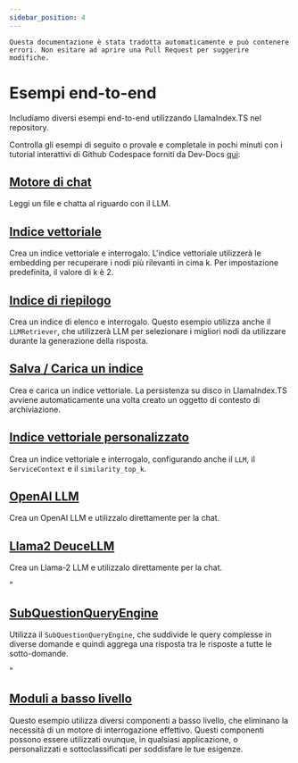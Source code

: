 ```yaml
---
sidebar_position: 4
---
```


`Questa documentazione è stata tradotta automaticamente e può contenere errori. Non esitare ad aprire una Pull Request per suggerire modifiche.`

# Esempi end-to-end

Includiamo diversi esempi end-to-end utilizzando LlamaIndex.TS nel repository.

Controlla gli esempi di seguito o provale e completale in pochi minuti con i tutorial interattivi di Github Codespace forniti da Dev-Docs [qui](https://codespaces.new/team-dev-docs/lits-dev-docs-playground?devcontainer_path=.devcontainer%2Fjavascript_ltsquickstart%2Fdevcontainer.json):

## [Motore di chat](https://github.com/run-llama/LlamaIndexTS/blob/main/examples/chatEngine.ts)

Leggi un file e chatta al riguardo con il LLM.

## [Indice vettoriale](https://github.com/run-llama/LlamaIndexTS/blob/main/examples/vectorIndex.ts)

Crea un indice vettoriale e interrogalo. L'indice vettoriale utilizzerà le embedding per recuperare i nodi più rilevanti in cima k. Per impostazione predefinita, il valore di k è 2.

## [Indice di riepilogo](https://github.com/run-llama/LlamaIndexTS/blob/main/examples/summaryIndex.ts)

Crea un indice di elenco e interrogalo. Questo esempio utilizza anche il `LLMRetriever`, che utilizzerà LLM per selezionare i migliori nodi da utilizzare durante la generazione della risposta.

## [Salva / Carica un indice](https://github.com/run-llama/LlamaIndexTS/blob/main/examples/storageContext.ts)

Crea e carica un indice vettoriale. La persistenza su disco in LlamaIndex.TS avviene automaticamente una volta creato un oggetto di contesto di archiviazione.

## [Indice vettoriale personalizzato](https://github.com/run-llama/LlamaIndexTS/blob/main/examples/vectorIndexCustomize.ts)

Crea un indice vettoriale e interrogalo, configurando anche il `LLM`, il `ServiceContext` e il `similarity_top_k`.

## [OpenAI LLM](https://github.com/run-llama/LlamaIndexTS/blob/main/examples/openai.ts)

Crea un OpenAI LLM e utilizzalo direttamente per la chat.

## [Llama2 DeuceLLM](https://github.com/run-llama/LlamaIndexTS/blob/main/examples/llamadeuce.ts)

Crea un Llama-2 LLM e utilizzalo direttamente per la chat.

"

## [SubQuestionQueryEngine](https://github.com/run-llama/LlamaIndexTS/blob/main/examples/subquestion.ts)

Utilizza il `SubQuestionQueryEngine`, che suddivide le query complesse in diverse domande e quindi aggrega una risposta tra le risposte a tutte le sotto-domande.

"

## [Moduli a basso livello](https://github.com/run-llama/LlamaIndexTS/blob/main/examples/lowlevel.ts)

Questo esempio utilizza diversi componenti a basso livello, che eliminano la necessità di un motore di interrogazione effettivo. Questi componenti possono essere utilizzati ovunque, in qualsiasi applicazione, o personalizzati e sottoclassificati per soddisfare le tue esigenze.
